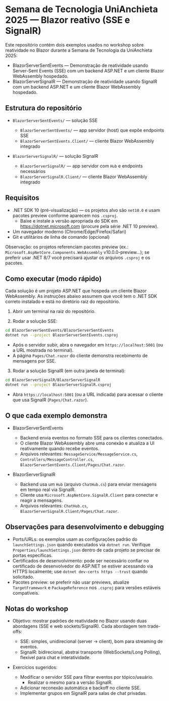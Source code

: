 # Semana de Tecnologia UniAnchieta 2025 — Blazor reativo (SSE e SignalR)

Este repositório contém dois exemplos usados no workshop sobre reatividade no Blazor durante a Semana de Tecnologia da UniAnchieta 2025:

- BlazorServerSentEvents — Demonstração de reatividade usando Server-Sent Events (SSE) com um backend ASP.NET e um cliente Blazor WebAssembly hospedado.
- BlazorServerSignalR — Demonstração de reatividade usando SignalR com um backend ASP.NET e um cliente Blazor WebAssembly hospedado.

## Estrutura do repositório

- `BlazorServerSentEvents/` — solução SSE
  - `BlazorServerSentEvents/` — app servidor (host) que expõe endpoints SSE
  - `BlazorServerSentEvents.Client/` — cliente Blazor WebAssembly integrado

- `BlazorServerSignalR/` — solução SignalR
  - `BlazorServerSignalR/` — app servidor com `Hub` e endpoints necessários
  - `BlazorServerSignalR.Client/` — cliente Blazor WebAssembly integrado

## Requisitos

- .NET SDK 10 (pré-visualização) — os projetos alvo são `net10.0` e usam pacotes preview conforme aparecem nos `.csproj`.
  - Baixe e instale a versão apropriada do SDK em https://dotnet.microsoft.com (procure pela série .NET 10 preview).
- Um navegador moderno (Chrome/Edge/Firefox/Safari)
- Git e utilitários de linha de comando (opcional)

Observação: os projetos referenciam pacotes preview (ex.: `Microsoft.AspNetCore.Components.WebAssembly` v10.0.0-preview...); se preferir usar .NET 8/7 você precisará ajustar os arquivos `.csproj` e os pacotes.

## Como executar (modo rápido)

Cada solução é um projeto ASP.NET que hospeda um cliente Blazor WebAssembly. As instruções abaixo assumem que você tem o .NET SDK correto instalado e está no diretório raiz do repositório.

1. Abrir um terminal na raiz do repositório.

2. Rodar a solução SSE:

```bash
cd BlazorServerSentEvents/BlazorServerSentEvents
dotnet run --project BlazorServerSentEvents.csproj
```

- Após o servidor subir, abra o navegador em `https://localhost:5001` (ou a URL mostrada no terminal).
- A página `Pages/Chat.razor` do cliente demonstra recebimento de mensagens por SSE.

3. Rodar a solução SignalR (em outra janela de terminal):

```bash
cd BlazorServerSignalR/BlazorServerSignalR
dotnet run --project BlazorServerSignalR.csproj
```

- Abra `https://localhost:5001` (ou a URL indicada) para acessar o cliente que usa SignalR (`Pages/Chat.razor`).

## O que cada exemplo demonstra

- BlazorServerSentEvents
  - Backend envia eventos no formato SSE para os clientes conectados.
  - O cliente Blazor WebAssembly abre uma conexão e atualiza a UI reativamente quando recebe eventos.
  - Arquivos relevantes: `MessageService/MessageService.cs`, `Controllers/MessageController.cs`, `BlazorServerSentEvents.Client/Pages/Chat.razor`.

- BlazorServerSignalR
  - Backend usa um `Hub` (arquivo `ChatHub.cs`) para enviar mensagens em tempo real via SignalR.
  - Cliente usa `Microsoft.AspNetCore.SignalR.Client` para conectar e reagir a mensagens.
  - Arquivos relevantes: `ChatHub.cs`, `BlazorServerSignalR.Client/Pages/Chat.razor`.

## Observações para desenvolvimento e debugging

- Ports/URLs: os exemplos usam as configurações padrão do `launchSettings.json` quando executados via `dotnet run`. Verifique `Properties/launchSettings.json` dentro de cada projeto se precisar de portas específicas.
- Certificados de desenvolvimento: pode ser necessário confiar no certificado de desenvolvedor do ASP.NET se estiver acessando via HTTPS localmente; use `dotnet dev-certs https --trust` quando solicitado.
- Pacotes preview: se preferir não usar previews, atualize `TargetFramework` e `PackageReference` nos `.csproj` para versões estáveis compatíveis.

## Notas do workshop

- Objetivo: mostrar padrões de reatividade no Blazor usando duas abordagens (SSE e web sockets/SignalR). Cada abordagem tem trade-offs:
  - SSE: simples, unidirecional (server → client), bom para streaming de eventos.
  - SignalR: bidirecional, abstrai transporte (WebSockets/Long Polling), flexível para chat e interatividade.

- Exercícios sugeridos:
  - Modificar o servidor SSE para filtrar eventos por tópico/usuário.
    - Realizar o mesmo para a versão SignalR.
  - Adicionar reconexão automática e backoff no cliente SSE.
  - Implementar grupos em SignalR para salas de chat privadas.

